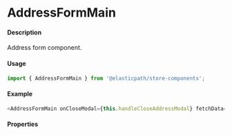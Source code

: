 # AddressFormMain

#### Description

Address form component.

#### Usage

```js
import { AddressFormMain } from '@elasticpath/store-components';
```

#### Example

```js
<AddressFormMain onCloseModal={this.handleCloseAddressModal} fetchData={this.fetchOrderData} addressData={addressUrl} />
```

#### Properties

<!-- PROPS -->
